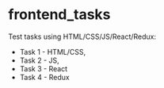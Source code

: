 # frontend_tasks
Test tasks using HTML/CSS/JS/React/Redux:
* Task 1 - HTML/CSS,
* Task 2 - JS,
* Task 3 - React
* Task 4 - Redux
